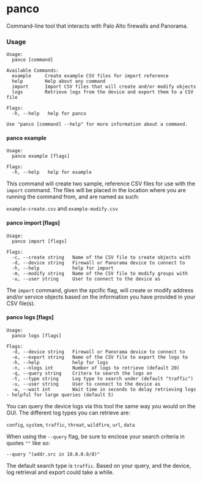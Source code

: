 # panco
Command-line tool that interacts with Palo Alto firewalls and Panorama.



### Usage

```
Usage:
  panco [command]

Available Commands:
  example     Create example CSV files for import reference
  help        Help about any command
  import      Import CSV files that will create and/or modify objects
  logs        Retrieve logs from the device and export them to a CSV file

Flags:
  -h, --help   help for panco

Use "panco [command] --help" for more information about a command.
```

#### panco example

```
Usage:
  panco example [flags]

Flags:
  -h, --help   help for example
```

This command will create two sample, reference CSV files for use with the
`import` command. The files will be placed in the location where you are running
the command from, and are named as such:

`example-create.csv` and `example-modify.csv`

#### panco import [flags]

```
Usage:
  panco import [flags]

Flags:
  -c, --create string   Name of the CSV file to create objects with
  -d, --device string   Firewall or Panorama device to connect to
  -h, --help            help for import
  -m, --modify string   Name of the CSV file to modify groups with
  -u, --user string     User to connect to the device as
```

The `import` command, given the spcific flag, will create or modify address and/or
service objects based on the information you have provided in your CSV file(s).

#### panco logs [flags]

```
Usage:
  panco logs [flags]

Flags:
  -d, --device string   Firewall or Panorama device to connect to
  -e, --export string   Name of the CSV file to export the logs to
  -h, --help            help for logs
  -n, --nlogs int       Number of logs to retrieve (default 20)
  -q, --query string    Critera to search the logs on
  -t, --type string     Log type to search under (default "traffic")
  -u, --user string     User to connect to the device as
  -w, --wait int        Wait time in seconds to delay retrieving logs - helpful for large queries (default 5)
```

You can query the device logs via this tool the same way you would on the GUI.
The different log types you can retrieve are:

`config`, `system`, `traffic`, `threat`, `wildfire`, `url`, `data`

When using the `--query` flag, be sure to enclose your search criteria in quotes `""` like so:

`--query "(addr.src in 10.0.0.0/8)"`

The default search type is `traffic`. Based on your query, and the device,
log retrieval and export could take a while.
